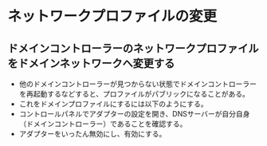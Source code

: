 ﻿# ネットワークプロファイルの変更

## ドメインコントローラーのネットワークプロファイルをドメインネットワークへ変更する

- 他のドメインコントローラーが見つからない状態でドメインコントローラーを再起動するなどすると、プロファイルがパブリックになることがある。
- これをドメインプロファイルにするには以下のようにする。
- コントロールパネルでアダプターの設定を開き、DNSサーバーが自分自身（ドメインコントローラー）であることを確認する。
- アダプターをいったん無効にし、有効にする。

